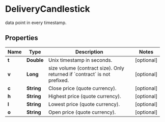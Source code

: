 
# DeliveryCandlestick

data point in every timestamp.

## Properties

Name | Type | Description | Notes
------------ | ------------- | ------------- | -------------
**t** | **Double** | Unix timestamp in seconds. |  [optional]
**v** | **Long** | size volume (contract size). Only returned if &#x60;contract&#x60; is not prefixed. |  [optional]
**c** | **String** | Close price (quote currency). |  [optional]
**h** | **String** | Highest price (quote currency). |  [optional]
**l** | **String** | Lowest price (quote currency). |  [optional]
**o** | **String** | Open price (quote currency). |  [optional]


